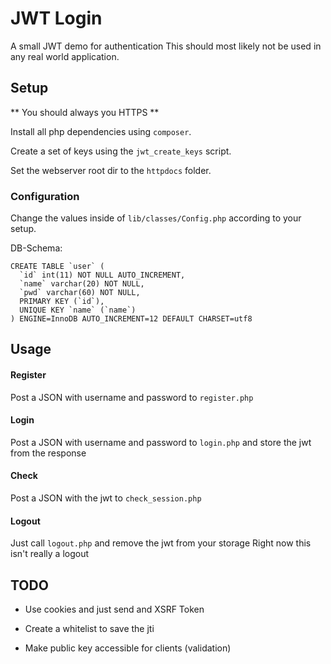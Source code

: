 # JWT Login
A small JWT demo for authentication
This should most likely not be used in any real world application.

## Setup

** You should always you HTTPS **

Install all php dependencies using `composer`.

Create a set of keys using the `jwt_create_keys` script.

Set the webserver root dir to the `httpdocs` folder.


### Configuration

Change the values inside of `lib/classes/Config.php` according to your setup.

DB-Schema:
```
CREATE TABLE `user` (
  `id` int(11) NOT NULL AUTO_INCREMENT,
  `name` varchar(20) NOT NULL,
  `pwd` varchar(60) NOT NULL,
  PRIMARY KEY (`id`),
  UNIQUE KEY `name` (`name`)
) ENGINE=InnoDB AUTO_INCREMENT=12 DEFAULT CHARSET=utf8
```

## Usage

#### Register
Post a JSON with username and password to `register.php`

#### Login
Post a JSON with username and password to `login.php` and store the jwt from the response

#### Check
Post a JSON with the jwt to `check_session.php`

#### Logout
Just call `logout.php` and remove the jwt from your storage
Right now this isn't really a logout

## TODO

- Use cookies and just send and XSRF Token

- Create a whitelist to save the jti

- Make public key accessible for clients (validation)
